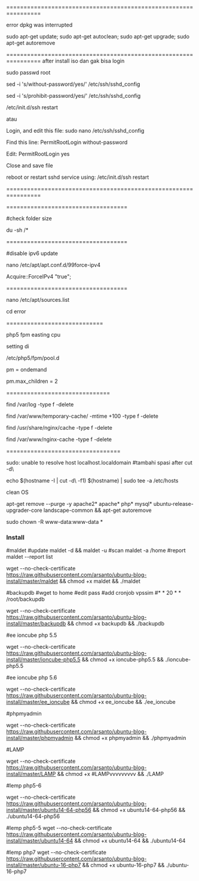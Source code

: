 ================================================================

error dpkg was interrupted

sudo apt-get update; sudo apt-get autoclean; sudo apt-get upgrade; sudo apt-get autoremove

================================================================
after install iso dan gak bisa login

sudo passwd root

sed -i 's/without-password/yes/' /etc/ssh/sshd_config

sed -i 's/prohibit-password/yes/' /etc/ssh/sshd_config

/etc/init.d/ssh restart

atau 

Login, and edit this file: sudo nano /etc/ssh/sshd_config

Find this line: PermitRootLogin without-password

Edit: PermitRootLogin yes

Close and save file

reboot or restart sshd service using: /etc/init.d/ssh restart


================================================================







===================================

#check folder size 

du -sh /*


===================================


#disable ipv6 update

nano /etc/apt/apt.conf.d/99force-ipv4

Acquire::ForceIPv4 "true";


===================================


nano /etc/apt/sources.list

cd error

============================

php5 fpm easting cpu


setting di 

/etc/php5/fpm/pool.d


pm = ondemand


pm.max_children = 2

==============================

find /var/log -type f -delete

find /var/www/temporary-cache/ -mtime +100  -type f -delete

find /usr/share/nginx/cache -type f -delete

find /var/www/nginx-cache -type f -delete

=================================


sudo: unable to resolve host localhost.localdomain
#tambahi spasi after cut -d\ 

echo $(hostname -I | cut -d\    -f1) $(hostname) | sudo tee -a /etc/hosts






clean OS

apt-get remove --purge -y apache2* apache* php* mysql* ubuntu-release-upgrader-core landscape-common && apt-get autoremove

sudo chown -R www-data:www-data *



### Install
#maldet
#update
maldet -d && maldet -u
#scan
maldet -a /home
#report
maldet --report list



wget --no-check-certificate https://raw.githubusercontent.com/arsanto/ubuntu-blog-install/master/maldet && chmod +x maldet && ./maldet


#backupdb
#wget to home
#edit pass
#add cronjob vpssim
#* * 20 * * /root/backupdb

wget --no-check-certificate https://raw.githubusercontent.com/arsanto/ubuntu-blog-install/master/backupdb && chmod +x backupdb && ./backupdb
 
#ee ioncube php 5.5

wget --no-check-certificate https://raw.githubusercontent.com/arsanto/ubuntu-blog-install/master/ioncube-php5.5 && chmod +x ioncube-php5.5 && ./ioncube-php5.5


#ee ioncube php 5.6


wget --no-check-certificate https://raw.githubusercontent.com/arsanto/ubuntu-blog-install/master/ee_ioncube && chmod +x ee_ioncube && ./ee_ioncube




#phpmyadmin

wget --no-check-certificate https://raw.githubusercontent.com/arsanto/ubuntu-blog-install/master/phpmyadmin && chmod +x phpmyadmin && ./phpmyadmin

#LAMP

wget --no-check-certificate https://raw.githubusercontent.com/arsanto/ubuntu-blog-install/master/LAMP && chmod +x #LAMPvvvvvvvvv
&& ./LAMP

#lemp php5-6

wget --no-check-certificate https://raw.githubusercontent.com/arsanto/ubuntu-blog-install/master/ubuntu14-64-php56 && chmod +x ubuntu14-64-php56 && ./ubuntu14-64-php56

#lemp php5-5
wget --no-check-certificate  https://raw.githubusercontent.com/arsanto/ubuntu-blog-install/master/ubuntu14-64 && chmod +x ubuntu14-64 && ./ubuntu14-64

#lemp php7
wget --no-check-certificate https://raw.githubusercontent.com/arsanto/ubuntu-blog-install/master/ubuntu-16-php7 && chmod +x ubuntu-16-php7 && ./ubuntu-16-php7
